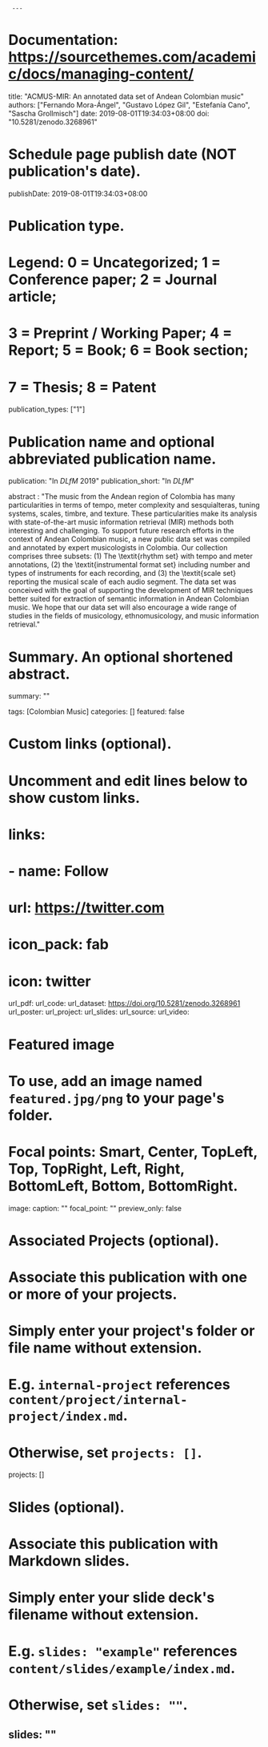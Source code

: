      ---
# Documentation: https://sourcethemes.com/academic/docs/managing-content/

title: "ACMUS-MIR: An annotated data set of Andean Colombian music"
authors: ["Fernando Mora-Ángel", "Gustavo López Gil", "Estefanía Cano", "Sascha Grollmisch"]
date: 2019-08-01T19:34:03+08:00
doi: "10.5281/zenodo.3268961"

# Schedule page publish date (NOT publication's date).
publishDate: 2019-08-01T19:34:03+08:00

# Publication type.
# Legend: 0 = Uncategorized; 1 = Conference paper; 2 = Journal article;
# 3 = Preprint / Working Paper; 4 = Report; 5 = Book; 6 = Book section;
# 7 = Thesis; 8 = Patent
publication_types: ["1"]

# Publication name and optional abbreviated publication name.
publication: "In *DLfM* 2019"
publication_short: "In *DLfM*"

abstract : "The music from the Andean region of Colombia has many particularities in terms of tempo, meter complexity and sesquialteras, tuning systems, scales, timbre, and texture. These particularities make its analysis with  state-of-the-art music information retrieval (MIR) methods both interesting and challenging. To support future research efforts in the context of Andean Colombian music, a new public data set was compiled and annotated by expert musicologists in Colombia. Our collection comprises three subsets: (1) The \textit{rhythm set} with tempo and meter annotations, (2) the \textit{instrumental format set} including number and types of instruments for each recording, and (3) the \textit{scale set} reporting the musical scale of each audio segment. The data set was conceived with the goal of supporting the development of MIR techniques better suited for extraction of semantic information in Andean Colombian music. We hope that our data set will also encourage a wide range of studies in the fields of musicology, ethnomusicology, and music information retrieval."
# Summary. An optional shortened abstract.
summary: ""

tags: [Colombian Music]
categories: []
featured: false

# Custom links (optional).
#   Uncomment and edit lines below to show custom links.
# links:
# - name: Follow
#   url: https://twitter.com
#   icon_pack: fab
#   icon: twitter

url_pdf:
url_code:
url_dataset: https://doi.org/10.5281/zenodo.3268961
url_poster:
url_project:
url_slides:
url_source:
url_video:

# Featured image
# To use, add an image named `featured.jpg/png` to your page's folder. 
# Focal points: Smart, Center, TopLeft, Top, TopRight, Left, Right, BottomLeft, Bottom, BottomRight.
image:
  caption: ""
  focal_point: ""
  preview_only: false

# Associated Projects (optional).
#   Associate this publication with one or more of your projects.
#   Simply enter your project's folder or file name without extension.
#   E.g. `internal-project` references `content/project/internal-project/index.md`.
#   Otherwise, set `projects: []`.
projects: []

# Slides (optional).
#   Associate this publication with Markdown slides.
#   Simply enter your slide deck's filename without extension.
#   E.g. `slides: "example"` references `content/slides/example/index.md`.
#   Otherwise, set `slides: ""`.
slides: ""
---
